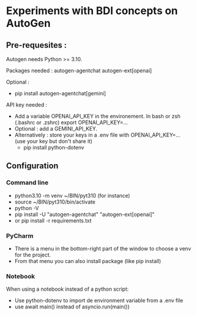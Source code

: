 # Experiments with BDI concepts on AutoGen


## Pre-requesites :
Autogen needs Python >= 3.10.

Packages needed : autogen-agentchat autogen-ext[openai]

Optional :
* pip install autogen-agentchat[gemini]

API key needed : 
* Add a variable OPENAI_API_KEY in the environement. In bash or zsh (.bashrc or .zshrc) export OPENAI_API_KEY=...
* Optional : add a GEMINI_API_KEY.
* Alternatively : store your keys in a .env file with OPENAI_API_KEY=... (use your key but don't share it)
  * pip install python-dotenv

## Configuration

### Command line
* python3.10 -m venv ~/BIN/pyt310 (for instance)
* source ~/BIN/pyt310/bin/activate
* python -V
* pip install -U "autogen-agentchat" "autogen-ext[openai]"
* or pip install -r requirements.txt
 
### PyCharm
* There is a menu in the bottom-right part of the window to choose a venv for the project.
* From that menu you can also install package (like pip install)

### Notebook
When using a notebook instead of a python script:
* Use python-dotenv to import de environment variable from a .env file
* use await main() instead of asyncio.run(main())

